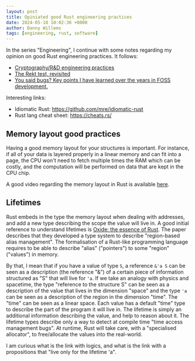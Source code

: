 ```yaml
---
layout: post
title: Opiniated good Rust engineering practices
date: 2024-05-10 10:02:36 +0000
author: Danny Willems
tags: [engineering, rust, software]
---
```


In the series "Engineering", I continue with some notes regarding my opinion on good Rust engineering practices. It follows:
- [Cryptography/R&D engineering practices](https://dannywillems.github.io/2024/05/16/engineering-practices-again.html)
- [The Rekt test, revisited](https://dannywillems.github.io/2024/01/20/the-rekt-test-revisited.html)
- [You said bugs? Key points I have learned over the years in FOSS development.](https://dannywillems.github.io/2023/12/08/you-said-bugs.html)

Interesting links:
- Idiomatic Rust: https://github.com/mre/idiomatic-rust
- Rust lang cheat sheet: https://cheats.rs/

## Memory layout good practices

Having a good memory layout for your structures is important. For instance, if
all of your data is layered properly in a linear memory and can fit into a page,
the CPU won't need to fetch multiple times the RAM which can be costly, and the
computation will be performed on data that are kept in the CPU chip.

A good video regarding the memory layout in Rust is available
[here](https://www.youtube.com/watch?v=7_o-YRxf_cc).

## Lifetimes

Rust embeds in the type the memory layout when dealing with addresses, and add a
new type describing the scope the value will live in. A good initial reference
to understand lifetimes is [Oxide: the essence of
Rust](https://arxiv.org/pdf/1903.00982). The paper describes that they developed
a type system to describe "region-based alias management". The formalisation of
a Rust-like programming language requires to be able to describe "alias"
("pointers") to some "region" ("values") in memory.

By that, I mean that if you have a value of type `S`, a reference `&'a S` can be
seen as a description (the reference "&") of a certain piece of information
structured as "S" that will live for `'a`. If we take an analogy with physics
and spacetime, the type "reference to the structure S" can be seen as a
description of the value that lives in the dimension "space" and the type `'a`
can be seen as a description of the region in the dimension "time". The "time"
can be seen as a linear space. Each value has a default "time" type to describe the
part of the program it will live in. The lifetime is simply an additional
information describing the value, and help to reason about it.
The lifetime types describe only a way to detect at compile time "time access
management bugs". At runtime, Rust will take care, with a "specialised
allocator", to free/allocate the values into the real-world.

I am curious what is the link with logics, and what is the link with a
propositions that "live only for the lifetime 'a".
